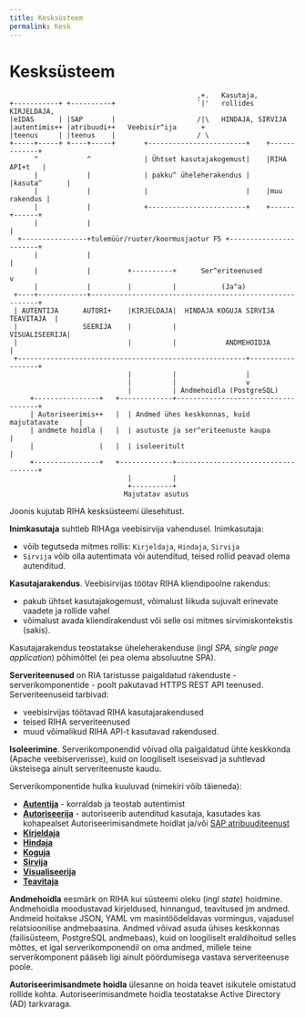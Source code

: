 ```yaml
---
title: Kesksüsteem
permalink: Kesk
---
```


# Kesksüsteem

```
                                              ,+.   Kasutaja,
+-----------+ +----------+                    `|'   rollides KIRJELDAJA,
|eIDAS      | |SAP       |                    /|\   HINDAJA, SIRVIJA
|autentimis++ |atribuudi++   Veebisir^ija      +
|teenus     | |teenus    |                    / \
+-----+-----+ +----+-----+       +------------------------+    +-------------+
      ^            ^             | Ühtset kasutajakogemust|    |RIHA API+t   |
      |            |             | pakku^ üheleherakendus |    |kasuta^      |
      |            |             |                        |    |muu rakendus |
      |            |             +------------------------+    +------+------+
      |            |                                                  |
  +----------------+tulemüür/ruuter/koormusjaotur F5 +-----------------------+
      |            |                                                  |
      |            |         +----------+      Ser^eriteenused        v
      |            |         |          |           (Ja^a)
 +----+------------+---------------------------------------------------------+
 | AUTENTIJA      AUTORI+    |KIRJELDAJA|  HINDAJA KOGUJA SIRVIJA TEAVITAJA  |
 |                SEERIJA    |          |                      VISUALISEERIJA|
 |                           |          |            ANDMEHOIDJA             |
 +--------------------------------------------------------+------------------+
                             |          |                 |
                             |          |                 v
                             |          | Andmehoidla (PostgreSQL)
     +----------------+   +-------------+------------------------------------+
     | Autoriseerimis++   |  | Andmed ühes keskkonnas, kuid majutatavate     |
     | andmete hoidla |   |  | asutuste ja ser^eriteenuste kaupa             |
     |                |   |  | isoleeritult                                  |
     +----------------+   +-------------+------------------------------------+
                             |          |
                             +----------+
                            Majutatav asutus
```

Joonis kujutab RIHA kesksüsteemi ülesehitust.

__Inimkasutaja__ suhtleb RIHAga veebisirvija vahendusel. Inimkasutaja:
- võib tegutseda mitmes rollis: `Kirjeldaja`, `Hindaja`, `Sirvija`
- `Sirvija` võib olla autentimata või autenditud, teised rollid peavad olema autenditud.

__Kasutajarakendus__. Veebisirvijas töötav RIHA kliendipoolne rakendus:
- pakub ühtset kasutajakogemust, võimalust liikuda sujuvalt erinevate vaadete ja rollide vahel
- võimalust avada kliendirakendust või selle osi mitmes sirvimiskontekstis (sakis).

Kasutajarakendus teostatakse üheleherakenduse (ingl _SPA, single page application_) põhimõttel (ei pea olema absoluutne SPA).

__Serveriteenused__ on RIA taristusse paigaldatud rakenduste - serverikomponentide - poolt pakutavad HTTPS REST API teenused. Serveriteenuseid tarbivad:
- veebisirvijas töötavad RIHA kasutajarakendused
- teised RIHA serveriteenused
- muud võimalikud RIHA API-t kasutavad rakendused.

__Isoleerimine__. Serverikomponendid võivad olla paigaldatud ühte keskkonda (Apache veebiserverisse), kuid on loogiliselt iseseisvad ja suhtlevad üksteisega ainult serveriteenuste kaudu.

Serverikomponentide hulka kuuluvad (nimekiri võib täieneda):
- __[Autentija](Autentimine)__ - korraldab ja teostab autentimist
- __[Autoriseerija](Autoriseerimine)__ - autoriseerib autenditud kasutaja, kasutades kas kohapealset Autoriseerimisandmete hoidlat ja/või [SAP atribuuditeenust](LiidesSAPga)
- __[Kirjeldaja](Kirjeldaja)__
- __[Hindaja](Hindaja)__
- __[Koguja](Koguja)__
- __[Sirvija](Sirvija)__
- __[Visualiseerija](Visualiseerija)__
- __[Teavitaja](Teavitused)__

__Andmehoidla__ eesmärk on RIHA kui süsteemi oleku (ingl _state_) hoidmine. Andmehoidla moodustavad kirjeldused, hinnangud, teavitused jm andmed. Andmeid hoitakse JSON, YAML vm masintöödeldavas vormingus, vajadusel relatsioonilise andmebaasina. Andmed võivad asuda ühises keskkonnas (failisüsteem, PostgreSQL andmebaas), kuid on loogiliselt eraldihoitud selles mõttes, et igal serverikomponendil on oma andmed, millele teine serverikomponent pääseb ligi ainult pöördumisega vastava serveriteenuse poole.

__Autoriseerimisandmete hoidla__ ülesanne on hoida teavet isikutele omistatud rollide kohta. Autoriseerimisandmete hoidla teostatakse Active Directory (AD) tarkvaraga.



